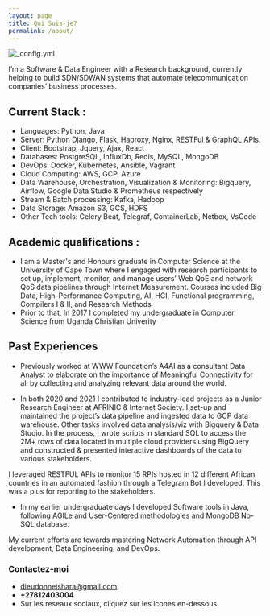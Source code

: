 ```yaml
---
layout: page
title: Qui Suis-je?
permalink: /about/
---
```

![_config.yml]({{site.baseurl}}/images/dieudo.jpeg)

I’m a Software & Data Engineer with a Research background, currently helping to build SDN/SDWAN systems that automate telecommunication companies’ business processes. 

## Current Stack : 
- Languages: Python, Java
- Server:  Python Django, Flask, Haproxy, Nginx, RESTFul & GraphQL APIs.
- Client: Bootstrap, Jquery, Ajax, React
- Databases: PostgreSQL, InfluxDb, Redis, MySQL, MongoDB
- DevOps: Docker, Kubernetes, Ansible, Vagrant
- Cloud Computing: AWS, GCP, Azure
- Data Warehouse, Orchestration, Visualization & Monitoring: Bigquery, Airflow, Google Data Studio & Prometheus respectively
- Stream & Batch processing: Kafka, Hadoop
- Data Storage: Amazon S3, GCS, HDFS
- Other Tech tools: Celery Beat, Telegraf, ContainerLab, Netbox, VsCode

## Academic qualifications : 
- I am a Master's and Honours graduate in Computer Science at the University of Cape Town where I engaged with research participants to set up, implement, monitor, and manage users’ Web QoE and network QoS data pipelines through Internet Measurement. Courses included Big Data, High-Performance Computing, AI, HCI, Functional programming, Compilers I & II, and Research Methods
- Prior to that, In 2017 I completed my undergraduate in Computer Science from Uganda Christian Univerity 

## Past Experiences
- Previously worked at WWW Foundation’s A4AI as a consultant Data Analyst to elaborate on the importance of Meaningful Connectivity for all by collecting and analyzing relevant data around the world.

- In both 2020 and 2021 I contributed to industry-lead projects as a Junior Research Engineer at AFRINIC & Internet Society. I set-up and maintained the project’s data pipeline and ingested data to GCP data warehouse. Other tasks involved data analysis/viz with Bigquery & Data Studio. In the process, I wrote scripts in standard SQL to access the 2M+ rows of data located in multiple cloud providers using BigQuery and constructed & presented interactive dashboards of the data to various stakeholders.

I leveraged RESTFUL APIs to monitor 15 RPIs hosted in 12 different African countries in an automated fashion through a Telegram Bot I developed. This was a plus for reporting to the stakeholders.

- In my earlier undergraduate days I developed Software tools in Java, following AGILe and User-Centered methodologies and MongoDB No-SQL database.

My current efforts are towards mastering Network Automation through API development, Data Engineering, and DevOps. 

### Contactez-moi

- [dieudonneishara@gmail.com](mailto:dieudonneishara@gmail.com)
- **+27812403004**
- Sur les reseaux sociaux, cliquez sur les icones en-dessous
